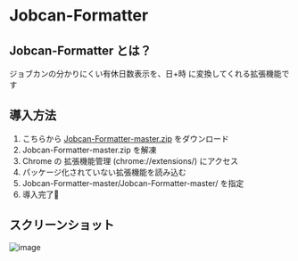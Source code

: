 # Jobcan-Formatter
## Jobcan-Formatter とは？
ジョブカンの分かりにくい有休日数表示を、日+時 に変換してくれる拡張機能です

## 導入方法
1. こちらから [Jobcan-Formatter-master.zip](https://github.com/Yudai-Saito/Jobcan-Formatter/archive/refs/heads/master.zip) をダウンロード
2. Jobcan-Formatter-master.zip を解凍
3. Chrome の 拡張機能管理 (chrome://extensions/) にアクセス
4. パッケージ化されていない拡張機能を読み込む
5. Jobcan-Formatter-master/Jobcan-Formatter-master/ を指定
6. 導入完了🎉

## スクリーンショット
![image](https://github.com/user-attachments/assets/160f35d5-1ccc-4f70-b357-4bca19691317)
